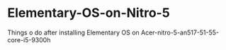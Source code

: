 # Elementary-OS-on-Nitro-5
Things o do after installing Elementary OS on Acer-nitro-5-an517-51-55-core-i5-9300h
